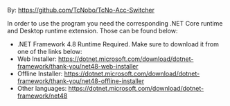 By: https://github.com/TcNobo/TcNo-Acc-Switcher

In order to use the program you need the corresponding .NET Core runtime and Desktop runtime extension. 
Those can be found below:

- .NET Framework 4.8 Runtime Required. Make sure to download it from one of the links below:
- Web Installer: https://dotnet.microsoft.com/download/dotnet-framework/thank-you/net48-web-installer
- Offline Installer: https://dotnet.microsoft.com/download/dotnet-framework/thank-you/net48-offline-installer
- Other languages: https://dotnet.microsoft.com/download/dotnet-framework/net48 

